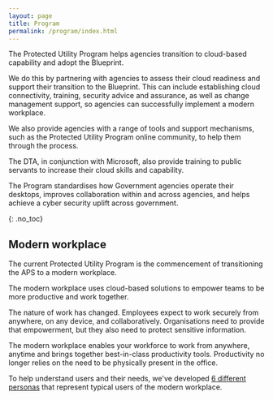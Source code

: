 ```yaml
---
layout: page
title: Program
permalink: /program/index.html
---
```


The Protected Utility Program helps agencies transition to cloud-based capability and adopt the Blueprint.

We do this by partnering with agencies to assess their cloud readiness and support their transition to the Blueprint. This can include establishing cloud connectivity, training, security advice and assurance, as well as change management support, so agencies can successfully implement a modern workplace.

We also provide agencies with a range of tools and support mechanisms, such as the Protected Utility Program online community, to help them through the process.

The DTA, in conjunction with Microsoft, also provide training to public servants to increase their cloud skills and capability.

The Program standardises how Government agencies operate their desktops, improves collaboration within and across agencies, and helps achieve a cyber security uplift across government.

{: .no_toc}
## Modern workplace

The current Protected Utility Program is the commencement of transitioning the APS to a modern workplace.

The modern workplace uses cloud-based solutions to empower teams to be more productive and work together.

The nature of work has changed. Employees expect to work securely from anywhere, on any device, and collaboratively. Organisations need to provide that empowerment, but they also need to protect sensitive information.

The modern workplace enables your workforce to work from anywhere, anytime and brings together best-in-class productivity tools. Productivity no longer relies on the need to be physically present in the office.

To help understand users and their needs, we've developed [6 different personas](personas.html) that represent typical users of the modern workplace.